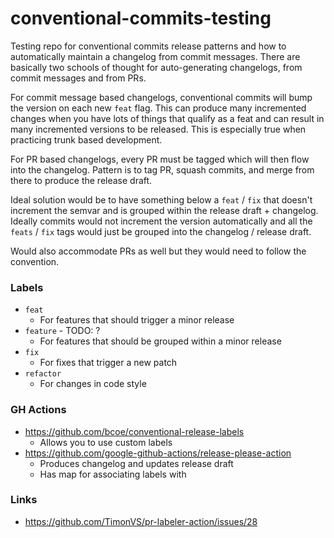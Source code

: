 # conventional-commits-testing

Testing repo for conventional commits release patterns and how to automatically maintain a changelog from commit messages. There are basically two schools of thought for auto-generating changelogs, from commit messages and from PRs. 

For commit message based changelogs, conventional commits will bump the version on each new `feat` flag. This can produce many incremented changes when you have lots of things that qualify as a feat and can result in many incremented versions to be released. This is especially true when practicing trunk based development. 

For PR based changelogs, every PR must be tagged which will then flow into the changelog. Pattern is to tag PR, squash commits, and merge from there to produce the release draft. 

Ideal solution would be to have something below a `feat` / `fix` that doesn't increment the semvar and is grouped within the release draft + changelog. Ideally commits would not increment the version automatically and all the `feats` / `fix` tags would just be grouped into the changelog / release draft. 

Would also accommodate PRs as well but they would need to follow the convention. 


### Labels 

- `feat` 
  - For features that should trigger a minor release 
- `feature` - TODO: ?
  - For features that should be grouped within a minor release 
- `fix`
  - For fixes that trigger a new patch 
- `refactor`
  - For changes in code style 

### GH Actions 

- https://github.com/bcoe/conventional-release-labels
  - Allows you to use custom labels 
- https://github.com/google-github-actions/release-please-action
  - Produces changelog and updates release draft
  - Has map for associating labels with 


###  Links 

- https://github.com/TimonVS/pr-labeler-action/issues/28

